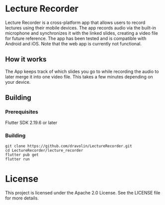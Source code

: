 # Lecture Recorder

Lecture Recorder is a cross-platform app that allows users to record lectures using their mobile devices. The app records audio via the built-in microphone and synchronizes it with the linked slides, creating a video file for future reference. The app has been tested and is compatible with Android and iOS. Note that the web app is currently not functional.

## How it works

The App keeps track of which slides you go to while recording the audio to later merge it into one video file. This takes a few minutes depending on your device.

## Building

### Prerequisites

Flutter SDK 2.19.6 or later

### Building

```
git clone https://github.com/dravolin/LectureRecorder.git
cd LectureRecorder/lecture_recorder
flutter pub get
flutter run
```

# License

This project is licensed under the Apache 2.0 License. See the LICENSE file for more details.